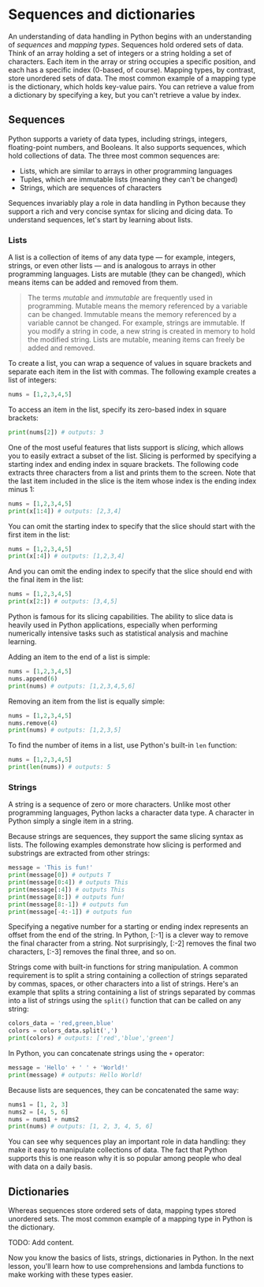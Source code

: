 # Sequences and dictionaries

An understanding of data handling in Python begins with an understanding of *sequences* and *mapping types*. Sequences hold ordered sets of data. Think of an array holding a set of integers or a string holding a set of characters. Each item in the array or string occupies a specific position, and each has a specific index (0-based, of course). Mapping types, by contrast, store unordered sets of data. The most common example of a mapping type is the dictionary, which holds key-value pairs. You can retrieve a value from a dictionary by specifying a key, but you can't retrieve a value by index.

## Sequences
 
Python supports a variety of data types, including strings, integers, floating-point numbers, and Booleans. It also supports sequences, which hold collections of data. The three most common sequences are:

- Lists, which are similar to arrays in other programming languages
- Tuples, which are immutable lists (meaning they can't be changed)
- Strings, which are sequences of characters

Sequences invariably play a role in data handling in Python because they support a rich and very concise syntax for slicing and dicing data. To understand sequences, let's start by learning about lists.

### Lists

A list is a collection of items of any data type — for example, integers, strings, or even other lists — and is analogous to arrays in other programming languages. Lists are mutable (they can be changed), which means items can be added and removed from them.

> The terms *mutable* and *immutable* are frequently used in programming. Mutable means the memory referenced by a variable can be changed. Immutable means the memory referenced by a variable cannot be changed. For example, strings are immutable. If you modify a string in code, a new string is created in memory to hold the modified string. Lists are mutable, meaning items can freely be added and removed.

To create a list, you can wrap a sequence of values in square brackets and separate each item in the list with commas. The following example creates a list of integers:

```python
nums = [1,2,3,4,5]
```

To access an item in the list, specify its zero-based index in square brackets:

```python
print(nums[2]) # outputs: 3
```

One of the most useful features that lists support is *slicing*, which allows you to easily extract a subset of the list. Slicing is performed by specifying a starting index and ending index in square brackets. The following code extracts three characters from a list and prints them to the screen. Note that the last item included in the slice is the item whose index is the ending index minus 1:

```python
nums = [1,2,3,4,5]
print(x[1:4]) # outputs: [2,3,4]
```

You can omit the starting index to specify that the slice should start with the first item in the list:

```python
nums = [1,2,3,4,5]
print(x[:4]) # outputs: [1,2,3,4]
```

And you can omit the ending index to specify that the slice should end with the final item in the list:

```python
nums = [1,2,3,4,5]
print(x[2:]) # outputs: [3,4,5]
```

Python is famous for its slicing capabilities. The ability to slice data is heavily used in Python applications, especially when performing numerically intensive tasks such as statistical analysis and machine learning.

Adding an item to the end of a list is simple:

```python
nums = [1,2,3,4,5]
nums.append(6)
print(nums) # outputs: [1,2,3,4,5,6]
```

Removing an item from the list is equally simple:

```python
nums = [1,2,3,4,5]
nums.remove(4)
print(nums) # outputs: [1,2,3,5]
```

To find the number of items in a list, use Python's built-in `len` function:

```python
nums = [1,2,3,4,5]
print(len(nums)) # outputs: 5
```

### Strings

A string is a sequence of zero or more characters. Unlike most other programming languages, Python lacks a character data type. A character in Python simply a single item in a string.

Because strings are sequences, they support the same slicing syntax as lists. The following examples demonstrate how slicing is performed and substrings are extracted from other strings:

```python
message = 'This is fun!'
print(message[0]) # outputs T
print(message[0:4]) # outputs This
print(message[:4]) # outputs This
print(message[8:]) # outputs fun!
print(message[8:-1]) # outputs fun
print(message[-4:-1]) # outputs fun
```

Specifying a negative number for a starting or ending index represents an offset from the end of the string. In Python, [:-1] is a clever way to remove the final character from a string. Not surprisingly, [:-2] removes the final two characters, [:-3] removes the final three, and so on.

Strings come with built-in functions for string manipulation. A common requirement is to split a string containing a collection of strings separated by commas, spaces, or other characters into a list of strings. Here's an example that splits a string containing a list of strings separated by commas into a list of strings using the `split()` function that can be called on any string:

```python
colors_data = 'red,green,blue'
colors = colors_data.split(',')
print(colors) # outputs: ['red','blue','green']
```

In Python, you can concatenate strings using the `+` operator:

```python
message = 'Hello' + ' ' + 'World!'
print(message) # outputs: Hello World!
```

Because lists are sequences, they can be concatenated the same way:

```python
nums1 = [1, 2, 3]
nums2 = [4, 5, 6]
nums = nums1 + nums2
print(nums) # outputs: [1, 2, 3, 4, 5, 6]
```


You can see why sequences play an important role in data handling: they make it easy to manipulate collections of data. The fact that Python supports this is one reason why it is so popular among people who deal with data on a daily basis.

## Dictionaries

Whereas sequences store ordered sets of data, mapping types stored unordered sets. The most common example of a mapping type in Python is the dictionary.



TODO: Add content.



Now you know the basics of lists, strings, dictionaries in Python. In the next lesson, you'll learn how to use comprehensions and lambda functions to make working with these types easier.